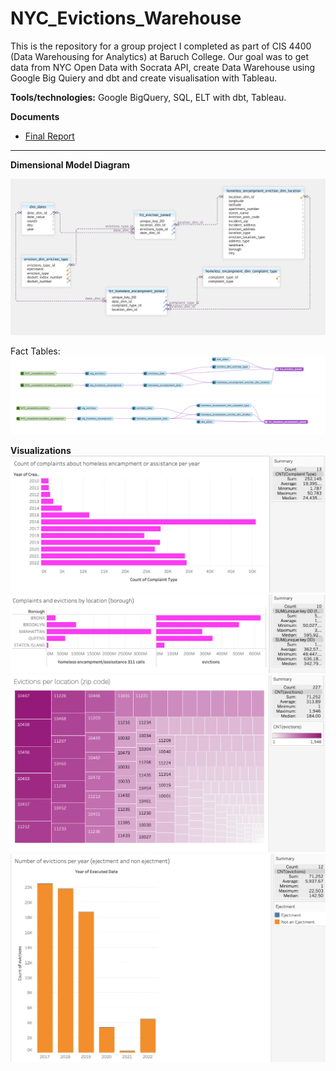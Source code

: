# NYC_Evictions_Warehouse

This is the repository for a group project I completed as part of CIS 4400 (Data Warehousing for Analytics) at Baruch College. 
Our goal was to get data from NYC Open Data with Socrata API, create Data Warehouse using Google Big Quiery and dbt and create visualisation with Tableau.

**Tools/technologies:** 
Google BigQuery, SQL, ELT with dbt, Tableau.

**Documents**

- [Final Report](https://github.com/Woys/NYC_Evictions_Warehouse/blob/main/Report.pdf)

----

**Dimensional Model Diagram**

![Dimensional Model Diagram](https://github.com/Woys/NYC_Evictions_Warehouse/blob/main/images/image7.png)

Fact Tables:
![Fact Tables](https://github.com/Woys/NYC_Evictions_Warehouse/blob/main/images/image5.png)
![Fact Tables](https://github.com/Woys/NYC_Evictions_Warehouse/blob/main/images/image1.png)

**Visualizations**
![Count of complaints](https://github.com/Woys/NYC_Evictions_Warehouse/blob/main/images/image6.png)
![Complaints and evictions by location](https://github.com/Woys/NYC_Evictions_Warehouse/blob/main/images/image8.png)
![Evictions per location](https://github.com/Woys/NYC_Evictions_Warehouse/blob/main/images/image10.png)
![Number of evictions per year](https://github.com/Woys/NYC_Evictions_Warehouse/blob/main/images/image14.png)





